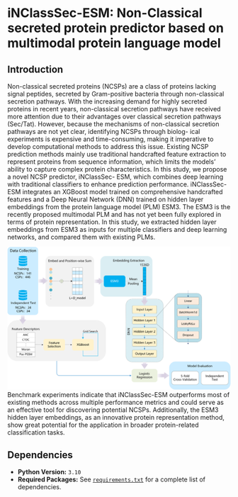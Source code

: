 # iNClassSec-ESM: Non-Classical secreted protein predictor based on multimodal protein language model
## Introduction
Non-classical secreted proteins (NCSPs) are a class of proteins lacking signal peptides, secreted
by Gram-positive bacteria through non-classical secretion pathways. With the increasing demand
for highly secreted proteins in recent years, non-classical secretion pathways have received more
attention due to their advantages over classical secretion pathways (Sec/Tat). However, because the
mechanisms of non-classical secretion pathways are not yet clear, identifying NCSPs through biolog-
ical experiments is expensive and time-consuming, making it imperative to develop computational
methods to address this issue. Existing NCSP prediction methods mainly use traditional handcrafted
feature extraction to represent proteins from sequence information, which limits the models’ ability to
capture complex protein characteristics. In this study, we propose a novel NCSP predictor, iNClassSec-
ESM, which combines deep learning with traditional classifiers to enhance prediction performance.
iNClassSec-ESM integrates an XGBoost model trained on comprehensive handcrafted features and a
Deep Neural Network (DNN) trained on hidden layer embeddings from the protein language model
(PLM) ESM3. The ESM3 is the recently proposed multimodal PLM and has not yet been fully
explored in terms of protein representation. In this study, we extracted hidden layer embeddings from
ESM3 as inputs for multiple classifiers and deep learning networks, and compared them with existing
PLMs. 
<div align=center><img  src ="https://github.com/AmamiyaHoshie/img-repo/blob/main/iNCS-ESM.png" alt="Framework of iNClassSec-ESM"></div>
Benchmark experiments indicate that iNClassSec-ESM outperforms most of existing methods
across multiple performance metrics and could serve as an effective tool for discovering potential
NCSPs. Additionally, the ESM3 hidden layer embeddings, as an innovative protein representation
method, show great potential for the application in broader protein-related classification tasks.

## Dependencies
- **Python Version:** `3.10`
- **Required Packages:** See [`requirements.txt`](./requirements.txt) for a complete list of dependencies.
